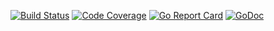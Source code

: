 [![Build Status](https://travis-ci.org/smartystreets/pipeline.svg?branch=master)](https://travis-ci.org/smartystreets/pipeline)
[![Code Coverage](https://codecov.io/gh/smartystreets/pipeline/branch/master/graph/badge.svg)](https://codecov.io/gh/smartystreets/pipeline)
[![Go Report Card](https://goreportcard.com/badge/github.com/smartystreets/pipeline)](https://goreportcard.com/report/github.com/smartystreets/pipeline)
[![GoDoc](https://godoc.org/github.com/smartystreets/pipeline?status.svg)](http://godoc.org/github.com/smartystreets/pipeline)
